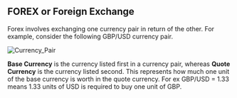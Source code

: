 ## FOREX or Foreign Exchange

Forex involves exchanging one currency pair in return of the other. For example, consider the following GBP/USD currency pair.

![Currency_Pair](https://user-images.githubusercontent.com/13499858/100536878-8cbb0400-3249-11eb-85ec-fb3c68cfb5d4.png)

**Base Currency** is the currency listed first in a currency pair, whereas **Quote Currency** is the currency listed second. This represents how much one unit of the base currency is worth in the quote currency. For ex GBP/USD = 1.33 means 1.33 units of USD is required to buy one unit of GBP.
